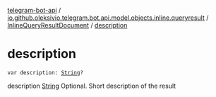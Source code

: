 [telegram-bot-api](../../index.md) / [io.github.oleksivio.telegram.bot.api.model.objects.inline.queryresult](../index.md) / [InlineQueryResultDocument](index.md) / [description](./description.md)

# description

`var description: `[`String`](https://kotlinlang.org/api/latest/jvm/stdlib/kotlin/-string/index.html)`?`

description [String](https://kotlinlang.org/api/latest/jvm/stdlib/kotlin/-string/index.html) Optional. Short description of the result

